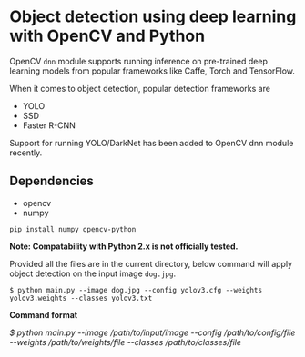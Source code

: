 # Object detection using deep learning with OpenCV and Python 

OpenCV `dnn` module supports running inference on pre-trained deep learning models from popular frameworks like Caffe, Torch and TensorFlow. 

When it comes to object detection, popular detection frameworks are
 * YOLO
 * SSD
 * Faster R-CNN
 
 Support for running YOLO/DarkNet has been added to OpenCV dnn module recently. 
 
 ## Dependencies
  * opencv
  * numpy
  
`pip install numpy opencv-python`

**Note: Compatability with Python 2.x is not officially tested.**
 
 Provided all the files are in the current directory, below command will apply object detection on the input image `dog.jpg`.
 
 `$ python main.py --image dog.jpg --config yolov3.cfg --weights yolov3.weights --classes yolov3.txt`
 
 
 **Command format** 
 
 _$ python main.py --image /path/to/input/image --config /path/to/config/file --weights /path/to/weights/file --classes /path/to/classes/file_
 
